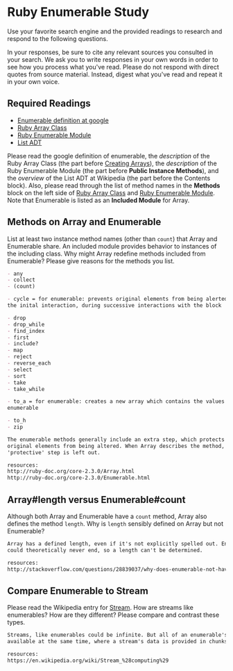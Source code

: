 # Ruby Enumerable Study

Use your favorite search engine and the provided readings to research and
respond to the following questions.

In your responses, be sure to cite any relevant sources you consulted in your
search. We ask you to write responses in your own words in order to see how you
process what you've read. Please do not respond with direct quotes from source
material. Instead, digest what you've read and repeat it in your own voice.

## Required Readings

-   [Enumerable definition at google](https://www.google.com/#q=enumerable+definition)
-   [Ruby Array Class](http://ruby-doc.org/core-2.3.0/Array.html)
-   [Ruby Enumerable Module](http://ruby-doc.org/core-2.3.0/Enumerable.html)
-   [List ADT](https://en.wikipedia.org/wiki/List_%28abstract_data_type%29)

Please read the google definition of enumerable, the _description_ of the Ruby
Array Class (the part before [Creating
Arrays](http://ruby-doc.org/core-2.3.0/Array.html#class-Array-label-Creating+Arrays)),
the _description_ of the Ruby Enumerable Module (the part before **Public
Instance Methods**), and the _overview_ of the List ADT at Wikipedia (the part
before the Contents block).  Also, please read through the list of method names
in the **Methods** block on the left side of [Ruby Array
Class](http://ruby-doc.org/core-2.3.0/Array.html) and [Ruby Enumerable
Module](http://ruby-doc.org/core-2.3.0/Enumerable.html).  Note that Enumerable
is listed as an **Included Module** for Array.

## Methods on Array and Enumerable

List at least two instance method names (other than `count`) that Array and
Enumerable share. An included module provides behavior to instances of the
including class. Why might Array redefine methods included from Enumerable?
Please give reasons for the methods you list.

```md
- any
- collect
- (count)

- cycle = for enumerable: prevents original elements from being alerted, after
the inital interaction, during successive interactions with the block

- drop
- drop_while
- find_index
- first
- include?
- map
- reject
- reverse_each
- select
- sort
- take
- take_while

- to_a = for enumerable: creates a new array which contains the values of
enumerable

- to_h
- zip

The enumerable methods generally include an extra step, which protects the
original elements from being altered. When Array describes the method, the
'protective' step is left out.

resources:
http://ruby-doc.org/core-2.3.0/Array.html
http://ruby-doc.org/core-2.3.0/Enumerable.html
```

## Array#length versus Enumerable#count

Although both Array and Enumerable have a `count` method, Array also defines the
method `length`.  Why is `length` sensibly defined on Array but not Enumerable?

```md
Array has a defined length, even if it's not explicitly spelled out. Enumerable
could theoretically never end, so a length can't be determined.

resources:
http://stackoverflow.com/questions/28839037/why-does-enumerable-not-have-a-length-attribute-in-ruby
```

## Compare Enumerable to Stream

Please read the Wikipedia entry for
[Stream](https://en.wikipedia.org/wiki/Stream_%28computing%29).  How are streams
like enumerables?  How are they different?  Please compare and contrast these
types.

```md
Streams, like enumerables could be infinite. But all of an enumerable's data is
available at the same time, where a stream's data is provided in chunks over time.

resources:
https://en.wikipedia.org/wiki/Stream_%28computing%29
```
